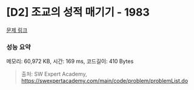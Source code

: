 # [D2] 조교의 성적 매기기 - 1983 

[문제 링크](https://swexpertacademy.com/main/code/problem/problemDetail.do?contestProbId=AV5PwGK6AcIDFAUq) 

### 성능 요약

메모리: 60,972 KB, 시간: 169 ms, 코드길이: 410 Bytes



> 출처: SW Expert Academy, https://swexpertacademy.com/main/code/problem/problemList.do